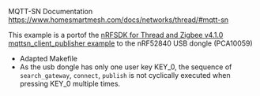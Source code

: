 
MQTT-SN Documentation https://www.homesmartmesh.com/docs/networks/thread/#mqtt-sn

This example is a portof the [nRFSDK for Thread and Zigbee v4.1.0](https://www.nordicsemi.com/Software-and-tools/Software/nRF5-SDK-for-Thread-and-Zigbee/Download#infotabs) [mqttsn_client_publisher example](examples\thread\mqttsn_client_publisher) to the nRF52840 USB dongle (PCA10059)

* Adapted Makefile
* As the usb dongle has only one user key KEY_0, the sequence of `search_gateway`, `connect`, `publish` is not cyclically executed when pressing KEY_0 multiple times.
